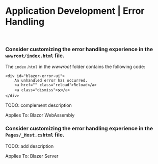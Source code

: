 ﻿# Application Development | Error Handling

<br>


### Consider customizing the error handling experience in the `wwwroot/index.html` file.

The `index.html` in the _wwwroot_ folder contains the following code:

```
<div id="blazor-error-ui">
    An unhandled error has occurred.
    <a href="" class="reload">Reload</a>
    <a class="dismiss">🗙</a>
</div>
```

TODO: complement description

Applies To: Blazor WebAssembly
<br>


### Consider customizing the error handling experience in the `Pages/_Host.cshtml` file.

TODO: add description

Applies To: Blazer Server
<br>